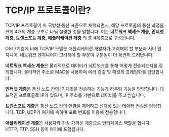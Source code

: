 # TCP/IP 프로토콜이란?

TCP/IP 프로토콜이 미 국방성 통신 표준으로 채택되면서, 해당 프로토콜의 통신 과정을 크게 4개의 계층 구조로 나눠 설명한 것을 말합니다. 이는 **네트워크 액세스 계층, 인터넷 계층, 트랜스포트 계층, 애플리케이션 계층** 의 총 4계층으로 구성됩니다. 

OSI 7계층에 비해 TCP/IP 모델은 애플리케이션 개발자가 고려해야 할 부분과 서버 엔지니어, 네트워크 엔지니어가 고려해야 할 부분이 구분됨이 더 확연히 드러납니다.

**네트워크 액세스 계층**은 물리적으로 데이터가 네트워크를 통해 어떻게 전송되는지를 정의합니다. 물리적인 주소로 MAC을 사용하며 에러 검출 및 패킷의 프레임화를 담당합니다.

**인터넷 계층**은 통신 노드 간의 IP 패킷을 전송하는 기능과 라우팅 기능을 담당합니다. 대표적인 프로토콜로 IP가 있으며, IP 주소를 기반으로 데이터를 주고 받습니다.

**트랜스포트 계층**은 통신 노드 간의 연결을 제어하고 신뢰성 있는 데이터 전송을 담당합니다. TCP, UDP가 여기에 속하며 포트 번호를 이용해 전송합니다.

**애플리케이션 계층**은 사용자와 가장 가까운 계층으로 인터페이스 역할을 합니다. HTTP, FTP, SSH 등이 여기에 포함됩니다.